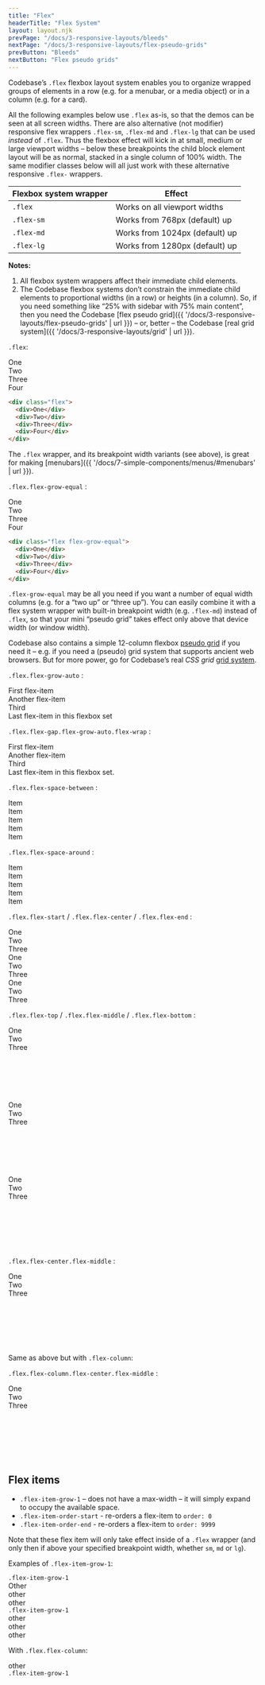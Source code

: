 ```yaml
---
title: "Flex"
headerTitle: "Flex System"
layout: layout.njk
prevPage: "/docs/3-responsive-layouts/bleeds"
nextPage: "/docs/3-responsive-layouts/flex-pseudo-grids"
prevButton: "Bleeds"
nextButton: "Flex pseudo grids"
---
```


<p class="t-lg t-thin">Codebase’s <code>.flex</code> flexbox layout system enables you to organize wrapped groups of elements in a row (e.g. for a menubar, or a media object) or in a column (e.g. for a card).</p>

All the following examples below use `.flex` as-is, so that the demos can be seen at all screen widths. There are also alternative (not modifier) responsive flex wrappers `.flex-sm`, `.flex-md` and `.flex-lg` that can be used _instead_ of `.flex`. Thus the flexbox effect will kick in at small, medium or large viewport widths – below these breakpoints the child block element layout will be as normal, stacked in a single column of 100% width. The same modifier classes below will all just work with these alternative responsive `.flex-` wrappers.

<table class="table">
  <thead>
    <tr>
      <th>Flexbox system wrapper</th>
      <th>Effect</th>
    </tr>
  </thead>
  <tbody>
    <tr>
      <td><code>.flex</code></td>
      <td>Works on all viewport widths</td>
    </tr>
    <tr>
      <td><code>.flex-sm</code></td>
      <td>Works from 768px (default) up</td>
    </tr>
    <tr>
      <td><code>.flex-md</code></td>
      <td>Works from 1024px (default) up</td>
    </tr>
    <tr>
      <td><code>.flex-lg</code></td>
      <td>Works from 1280px (default) up</td>
    </tr>
  </tbody>
</table>

**Notes:**

1. All flexbox system wrappers affect their immediate child elements.
2. The Codebase flexbox systems don’t constrain the immediate child elements to proportional widths (in a row) or heights (in a column). So, if you need something like “25% with sidebar with 75% main content”, then you need the Codebase [flex pseudo grid]({{ '/docs/3-responsive-layouts/flex-pseudo-grids' | url }}) – or, better – the Codebase [real grid system]({{ '/docs/3-responsive-layouts/grid' | url }}).

`.flex`:

<div class="flex mb-3">
  <div class="b-thick b-color-success rounded p-1 t-heavy t-color-success">One</div>
  <div class="b-thick b-color-success rounded p-1 t-heavy t-color-success">Two</div>
  <div class="b-thick b-color-success rounded p-1 t-heavy t-color-success">Three</div>
  <div class="b-thick b-color-success rounded p-1 t-heavy t-color-success">Four</div>
</div>

```html
<div class="flex">
  <div>One</div>
  <div>Two</div>
  <div>Three</div>
  <div>Four</div>
</div>
```

The `.flex` wrapper, and its breakpoint width variants (see above), is great for making [menubars]({{ '/docs/7-simple-components/menus/#menubars' | url }}).

`.flex.flex-grow-equal` :

<div class="flex flex-grow-equal mb-3">
  <div class="b-thick b-color-success rounded p-1 t-heavy t-color-success">One</div>
  <div class="b-thick b-color-success rounded p-1 t-heavy t-color-success">Two</div>
  <div class="b-thick b-color-success rounded p-1 t-heavy t-color-success">Three</div>
  <div class="b-thick b-color-success rounded p-1 t-heavy t-color-success">Four</div>
</div>

```html
<div class="flex flex-grow-equal">
  <div>One</div>
  <div>Two</div>
  <div>Three</div>
  <div>Four</div>
</div>
```

`.flex-grow-equal` may be all you need if you want a number of equal width columns (e.g. for a “two up” or “three up”). You can easily combine it with  a flex system wrapper with built-in breakpoint width (e.g. `.flex-md`) instead of `.flex`, so that your mini “pseudo grid” takes effect only above that device width (or window width).

<p class="panel-responsive bl-heavy b-color-secondary bg-color-secondary-alt">Codebase also contains a simple 12-column flexbox <a href="#flex-pseudo-grids">pseudo grid</a> if you need it – e.g. if you need a (pseudo) grid system that supports ancient web browsers. But for more power, go for Codebase’s real <em>CSS grid</em> <a href="{{ '/docs/3-responsive-layouts/grid' | url }}">grid system</a>.</p>


`.flex.flex-grow-auto` :

<div class="flex flex-grow-auto mb-3">
  <div class="b-thick b-color-success rounded p-1 t-heavy t-color-success">First flex-item</div>
  <div class="b-thick b-color-success rounded p-1 t-heavy t-color-success">Another flex-item</div>
  <div class="b-thick b-color-success rounded p-1 t-heavy t-color-success">Third</div>
  <div class="b-thick b-color-success rounded p-1 t-heavy t-color-success">Last flex-item in this flexbox set</div>
</div>

`.flex.flex-gap.flex-grow-auto.flex-wrap` :

<div class="flex flex-gap flex-grow-auto flex-wrap mb-3">
  <div class="b-thick b-color-success rounded p-1 t-heavy t-color-success">First flex-item</div>
  <div class="b-thick b-color-success rounded p-1 t-heavy t-color-success">Another flex-item</div>
  <div class="b-thick b-color-success rounded p-1 t-heavy t-color-success">Third</div>
  <div class="b-thick b-color-success rounded p-1 t-heavy t-color-success">Last flex-item in this flexbox set.</div>
</div>

`.flex.flex-space-between` :

<div class="flex flex-space-between mb-3">
  <div class="b-thick b-color-success rounded p-1 t-heavy t-color-success">Item</div>
  <div class="b-thick b-color-success rounded p-1 t-heavy t-color-success">Item</div>
  <div class="b-thick b-color-success rounded p-1 t-heavy t-color-success">Item</div>
  <div class="b-thick b-color-success rounded p-1 t-heavy t-color-success">Item</div>
  <div class="b-thick b-color-success rounded p-1 t-heavy t-color-success">Item</div>
</div>

`.flex.flex-space-around` :

<div class="flex flex-space-around mb-3">
  <div class="b-thick b-color-success rounded p-1 t-heavy t-color-success">Item</div>
  <div class="b-thick b-color-success rounded p-1 t-heavy t-color-success">Item</div>
  <div class="b-thick b-color-success rounded p-1 t-heavy t-color-success">Item</div>
  <div class="b-thick b-color-success rounded p-1 t-heavy t-color-success">Item</div>
  <div class="b-thick b-color-success rounded p-1 t-heavy t-color-success">Item</div>
</div>

`.flex.flex-start` / `.flex.flex-center` / `.flex.flex-end` :

<div class="flex flex-start mb-3 b-thick">
  <div class="b-thick b-color-success rounded p-1 t-heavy t-color-success">One</div>
  <div class="b-thick b-color-success rounded p-1 t-heavy t-color-success">Two</div>
  <div class="b-thick b-color-success rounded p-1 t-heavy t-color-success">Three</div>
</div>

<div class="flex flex-center mb-3 b-thick">
  <div class="b-thick b-color-success rounded p-1 t-heavy t-color-success">One</div>
  <div class="b-thick b-color-success rounded p-1 t-heavy t-color-success">Two</div>
  <div class="b-thick b-color-success rounded p-1 t-heavy t-color-success">Three</div>
</div>

<div class="flex flex-end mb-3 b-thick">
  <div class="b-thick b-color-success rounded p-1 t-heavy t-color-success">One</div>
  <div class="b-thick b-color-success rounded p-1 t-heavy t-color-success">Two</div>
  <div class="b-thick b-color-success rounded p-1 t-heavy t-color-success">Three</div>
</div>

`.flex.flex-top` / `.flex.flex-middle` / `.flex.flex-bottom` :

<div class="flex flex-top b-thick mb-3" style="height: 150px">
  <div class="b-thick b-color-success rounded p-1 t-heavy t-color-success">One</div>
  <div class="b-thick b-color-success rounded p-1 t-heavy t-color-success">Two</div>
  <div class="b-thick b-color-success rounded p-1 t-heavy t-color-success">Three</div>
</div>

<div class="flex flex-middle mb-3 b-thick" style="height: 150px">
  <div class="b-thick b-color-success rounded p-1 t-heavy t-color-success">One</div>
  <div class="b-thick b-color-success rounded p-1 t-heavy t-color-success">Two</div>
  <div class="b-thick b-color-success rounded p-1 t-heavy t-color-success">Three</div>
</div>

<div class="flex flex-bottom mb-3 b-thick" style="height: 150px">
  <div class="b-thick b-color-success rounded p-1 t-heavy t-color-success">One</div>
  <div class="b-thick b-color-success rounded p-1 t-heavy t-color-success">Two</div>
  <div class="b-thick b-color-success rounded p-1 t-heavy t-color-success">Three</div>
</div>

`.flex.flex-center.flex-middle` :

<div class="flex flex-center flex-middle b-thick mb-3" style="height: 150px">
  <div class="b-thick b-color-success rounded p-1 t-heavy t-color-success">One</div>
  <div class="b-thick b-color-success rounded p-1 t-heavy t-color-success">Two</div>
  <div class="b-thick b-color-success rounded p-1 t-heavy t-color-success">Three</div>
</div>

Same as above but with `.flex-column`:

`.flex.flex-column.flex-center.flex-middle` :

<div class="flex flex-column flex-center flex-middle b-thick mb-3" style="height: 150px">
  <div class="b-thick b-color-success rounded p-1 t-heavy t-color-success">One</div>
  <div class="b-thick b-color-success rounded p-1 t-heavy t-color-success">Two</div>
  <div class="b-thick b-color-success rounded p-1 t-heavy t-color-success">Three</div>
</div>

## Flex items

* `.flex-item-grow-1` – does not have a max-width – it will simply expand to occupy the available space.
* `.flex-item-order-start` - re-orders a flex-item to `order: 0`
* `.flex-item-order-end` - re-orders a flex-item to `order: 9999`

Note that these flex item will only take effect inside of a `.flex` wrapper (and only then if above your specified breakpoint width, whether `sm`, `md` or `lg`).

Examples of `.flex-item-grow-1`:

<div class="flex b-dashed mb-3">
  <div class="flex-item-grow-1 b-thick b-color-success rounded p-1 t-heavy t-color-success"><code>.flex-item-grow-1</code></div>
  <div class="b-thick b-color-success rounded p-1 t-heavy t-color-success">Other</div>
</div>

<div class="flex b-dashed mb-3">
  <div class="b-thick b-color-success rounded p-1 t-heavy t-color-success">other</div>
  <div class="b-thick b-color-success rounded p-1 t-heavy t-color-success">other</div>
  <div class="flex-item-grow-1 b-thick b-color-success rounded p-1 t-heavy t-color-success"><code>.flex-item-grow-1</code></div>
  <div class="b-thick b-color-success rounded p-1 t-heavy t-color-success">other</div>
  <div class="b-thick b-color-success rounded p-1 t-heavy t-color-success">other</div>
  <div class="b-thick b-color-success rounded p-1 t-heavy t-color-success">other</div>
</div>

With `.flex.flex-column`:

<div class="flex flex-column b-thin mb-3" style="height: 250px">
  <div class="b-thick b-color-success rounded p-1 t-heavy t-color-success">other</div>
  <div class="flex-item-grow-1 b-thick b-color-success rounded p-1 t-heavy t-color-success"><code>.flex-item-grow-1</code></div>
</div>